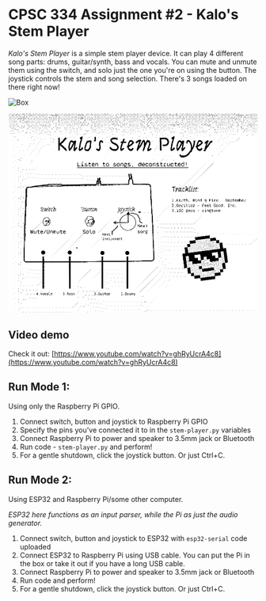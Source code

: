 # CPSC 334 Assignment #2 - Kalo's Stem Player

*Kalo's Stem Player* is a simple stem player device. It can play 4 different song parts: drums, guitar/synth, bass and vocals. You can mute and unmute them using the switch, and solo just the one you're on using the button. The joystick controls the stem and song selection. There's 3 songs loaded on there right now!

![Box](readme-images/box.png)

![Diagram](readme-images/diagram.png)

## Video demo

Check it out: [https://www.youtube.com/watch?v=ghRyUcrA4c8](https://www.youtube.com/watch?v=ghRyUcrA4c8)


## Run Mode 1:

Using only the Raspberry Pi GPIO.

1. Connect switch, button and joystick to Raspberry Pi GPIO
2. Specify the pins you've connected it to in the `stem-player.py` variables
3. Connect Raspberry Pi to power and speaker to 3.5mm jack or Bluetooth
4. Run code - `stem-player.py` and perform!
5. For a gentle shutdown, click the joystick button. Or just Ctrl+C.

## Run Mode 2:

Using ESP32 and Raspberry Pi/some other computer.

*ESP32 here functions as an input parser, while the Pi as just the audio generator.*

1. Connect switch, button and joystick to ESP32 with `esp32-serial` code uploaded
2. Connect ESP32 to Raspberry Pi using USB cable. You can put the Pi in the box or take it out if you have a long USB cable.
3. Connect Raspberry Pi to power and speaker to 3.5mm jack or Bluetooth
4. Run code and perform!
5. For a gentle shutdown, click the joystick button. Or just Ctrl+C.
